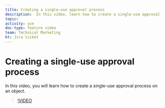 ```yaml
---
title: Creating a single-use approval process
description:  In this video, learn how to create a single-use approval process on an object.
topic:
activity: use
doc-type: feature video
team: Technical Marketing
kt: Jira ticket
---
```

# Creating a single-use approval process

In this video, you will learn how to create a single-use approval process on an object.

>[!VIDEO](https://video.tv.adobe.com/v/335225/?quality=12&learn=on)
